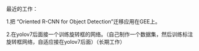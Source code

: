 最近的工作：

1.把 “Oriented R-CNN for Object Detection”迁移应用在GEE上。

2.在yolov7后面接一个训练旋转框的网络。（自己制作一个数据集，然后训练标注旋转框网络，自适应接在yolov7后面）（长期工作）